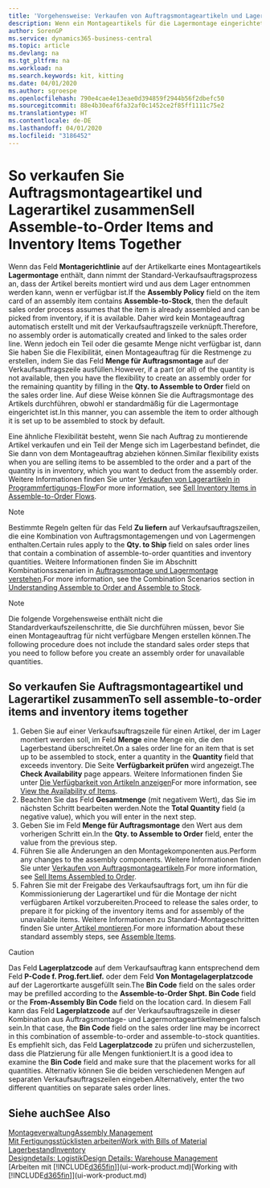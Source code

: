 ```yaml
---
title: 'Vorgehensweise: Verkaufen von Auftragsmontageartikeln und Lagerartikeln zusammen | Microsoft Docs'
description: Wenn ein Montageartikels für die Lagermontage eingerichtet ist, dann nimmt der Standard-Verkaufsauftragsprozess an, dass der Artikel bereits montiert wird und aus dem Lager entnommen werden kann, wenn er verfügbar ist. Wenn jedoch ein Teil oder die gesamte Menge nicht verfügbar ist, dann Sie haben Sie die Flexibilität, einen Montageauftrag für die Restmenge dynamisch zu erstellen.
author: SorenGP
ms.service: dynamics365-business-central
ms.topic: article
ms.devlang: na
ms.tgt_pltfrm: na
ms.workload: na
ms.search.keywords: kit, kitting
ms.date: 04/01/2020
ms.author: sgroespe
ms.openlocfilehash: 790e4cae4e13eae0d394859f2944b56f2dbefc50
ms.sourcegitcommit: 88e4b30eaf6fa32af0c1452ce2f85ff1111c75e2
ms.translationtype: HT
ms.contentlocale: de-DE
ms.lasthandoff: 04/01/2020
ms.locfileid: "3186452"
---
```

# <a name="sell-assemble-to-order-items-and-inventory-items-together"></a><span data-ttu-id="68a7a-104">So verkaufen Sie Auftragsmontageartikel und Lagerartikel zusammen</span><span class="sxs-lookup"><span data-stu-id="68a7a-104">Sell Assemble-to-Order Items and Inventory Items Together</span></span>
<span data-ttu-id="68a7a-105">Wenn das Feld **Montagerichtlinie** auf der Artikelkarte eines Montageartikels **Lagermontage** enthält, dann nimmt der Standard-Verkaufsauftragsprozess an, dass der Artikel bereits montiert wird und aus dem Lager entnommen werden kann, wenn er verfügbar ist.</span><span class="sxs-lookup"><span data-stu-id="68a7a-105">If the **Assembly Policy** field on the item card of an assembly item contains **Assemble-to-Stock**, then the default sales order process assumes that the item is already assembled and can be picked from inventory, if it is available.</span></span> <span data-ttu-id="68a7a-106">Daher wird kein Montageauftrag automatisch erstellt und mit der Verkaufsauftragszeile verknüpft.</span><span class="sxs-lookup"><span data-stu-id="68a7a-106">Therefore, no assembly order is automatically created and linked to the sales order line.</span></span> <span data-ttu-id="68a7a-107">Wenn jedoch ein Teil oder die gesamte Menge nicht verfügbar ist, dann Sie haben Sie die Flexibilität, einen Montageauftrag für die Restmenge zu erstellen, indem Sie das Feld **Menge für Auftragsmontage** auf der Verkaufsauftragszeile ausfüllen.</span><span class="sxs-lookup"><span data-stu-id="68a7a-107">However, if a part (or all) of the quantity is not available, then you have the flexibility to create an assembly order for the remaining quantity by filling in the **Qty. to Assemble to Order** field on the sales order line.</span></span> <span data-ttu-id="68a7a-108">Auf diese Weise können Sie die Auftragsmontage des Artikels durchführen, obwohl er standardmäßig für die Lagermontage eingerichtet ist.</span><span class="sxs-lookup"><span data-stu-id="68a7a-108">In this manner, you can assemble the item to order although it is set up to be assembled to stock by default.</span></span>  

<span data-ttu-id="68a7a-109">Eine ähnliche Flexibilität besteht, wenn Sie nach Auftrag zu montierende Artikel verkaufen und ein Teil der Menge sich im Lagerbestand befindet, die Sie dann von dem Montageauftrag abziehen können.</span><span class="sxs-lookup"><span data-stu-id="68a7a-109">Similar flexibility exists when you are selling items to be assembled to the order and a part of the quantity is in inventory, which you want to deduct from the assembly order.</span></span> <span data-ttu-id="68a7a-110">Weitere Informationen finden Sie unter [Verkaufen von Lagerartikeln in Programmfertigungs-Flow](assembly-how-to-sell-inventory-items-in-assemble-to-order-flows.md)</span><span class="sxs-lookup"><span data-stu-id="68a7a-110">For more information, see [Sell Inventory Items in Assemble-to-Order Flows](assembly-how-to-sell-inventory-items-in-assemble-to-order-flows.md).</span></span>  

> [!NOTE]  
>  <span data-ttu-id="68a7a-111">Bestimmte Regeln gelten für das Feld **Zu liefern** auf Verkaufsauftragszeilen, die eine Kombination von Auftragsmontagemengen und von Lagermengen enthalten.</span><span class="sxs-lookup"><span data-stu-id="68a7a-111">Certain rules apply to the **Qty. to Ship** field on sales order lines that contain a combination of assemble-to-order quantities and inventory quantities.</span></span> <span data-ttu-id="68a7a-112">Weitere Informationen finden Sie im Abschnitt Kombinationsszenarien in [Auftragsmontage und Lagermontage verstehen](assembly-assemble-to-order-or-assemble-to-stock.md).</span><span class="sxs-lookup"><span data-stu-id="68a7a-112">For more information, see the Combination Scenarios section in [Understanding Assemble to Order and Assemble to Stock](assembly-assemble-to-order-or-assemble-to-stock.md).</span></span>  

> [!NOTE]  
>  <span data-ttu-id="68a7a-113">Die folgende Vorgehensweise enthält nicht die Standardverkaufszeilenschritte, die Sie durchführen müssen, bevor Sie einen Montageauftrag für nicht verfügbare Mengen erstellen können.</span><span class="sxs-lookup"><span data-stu-id="68a7a-113">The following procedure does not include the standard sales order steps that you need to follow before you create an assembly order for unavailable quantities.</span></span>

## <a name="to-sell-assemble-to-order-items-and-inventory-items-together"></a><span data-ttu-id="68a7a-114">So verkaufen Sie Auftragsmontageartikel und Lagerartikel zusammen</span><span class="sxs-lookup"><span data-stu-id="68a7a-114">To sell assemble-to-order items and inventory items together</span></span>  
1.  <span data-ttu-id="68a7a-115">Geben Sie auf einer Verkaufsauftragszeile für einen Artikel, der im Lager montiert werden soll, im Feld **Menge** eine Menge ein, die den Lagerbestand überschreitet.</span><span class="sxs-lookup"><span data-stu-id="68a7a-115">On a sales order line for an item that is set up to be assembled to stock, enter a quantity in the **Quantity** field that exceeds inventory.</span></span> <span data-ttu-id="68a7a-116">Die Seite **Verfügbarkeit prüfen** wird angezeigt.</span><span class="sxs-lookup"><span data-stu-id="68a7a-116">The **Check Availability** page appears.</span></span> <span data-ttu-id="68a7a-117">Weitere Informationen finden Sie unter [Die Verfügbarkeit von Artikeln anzeigen](inventory-how-availability-overview.md)</span><span class="sxs-lookup"><span data-stu-id="68a7a-117">For more information, see [View the Availability of Items](inventory-how-availability-overview.md).</span></span>
2.  <span data-ttu-id="68a7a-118">Beachten Sie das Feld **Gesamtmenge** (mit negativem Wert), das Sie im nächsten Schritt bearbeiten werden.</span><span class="sxs-lookup"><span data-stu-id="68a7a-118">Note the **Total Quantity** field (a negative value), which you will enter in the next step.</span></span>  
3.  <span data-ttu-id="68a7a-119">Geben Sie im Feld **Menge für Auftragsmontage** den Wert aus dem vorherigen Schritt ein.</span><span class="sxs-lookup"><span data-stu-id="68a7a-119">In the **Qty. to Assemble to Order** field, enter the value from the previous step.</span></span>  
4.  <span data-ttu-id="68a7a-120">Führen Sie alle Änderungen an den Montagekomponenten aus.</span><span class="sxs-lookup"><span data-stu-id="68a7a-120">Perform any changes to the assembly components.</span></span> <span data-ttu-id="68a7a-121">Weitere Informationen finden Sie unter [Verkaufen von Auftragsmontageartikeln](assembly-how-to-sell-items-assembled-to-order.md).</span><span class="sxs-lookup"><span data-stu-id="68a7a-121">For more information, see [Sell Items Assembled to Order](assembly-how-to-sell-items-assembled-to-order.md).</span></span>  
5.  <span data-ttu-id="68a7a-122">Fahren Sie mit der Freigabe des Verkaufsauftrags fort, um ihn für die Kommissionierung der Lagerartikel und für die Montage der nicht verfügbaren Artikel vorzubereiten.</span><span class="sxs-lookup"><span data-stu-id="68a7a-122">Proceed to release the sales order, to prepare it for picking of the inventory items and for assembly of the unavailable items.</span></span> <span data-ttu-id="68a7a-123">Weitere Informationen zu Standard-Montageschritten finden Sie unter[ Artikel montieren](assembly-how-to-assemble-items.md).</span><span class="sxs-lookup"><span data-stu-id="68a7a-123">For more information about these standard assembly steps, see [Assemble Items](assembly-how-to-assemble-items.md).</span></span>  

> [!CAUTION]  
>  <span data-ttu-id="68a7a-124">Das Feld **Lagerplatzcode** auf dem Verkaufsauftrag kann entsprechend dem Feld **P-Code f. Prog.fert.lief.** oder dem Feld **Von Montagelagerplatzcode** auf der Lagerortkarte ausgefüllt sein.</span><span class="sxs-lookup"><span data-stu-id="68a7a-124">The **Bin Code** field on the sales order may be prefilled according to the **Assemble-to-Order Shpt. Bin Code** field or the **From-Assembly Bin Code** field on the location card.</span></span> <span data-ttu-id="68a7a-125">In diesem Fall kann das Feld **Lagerplatzcode** auf der Verkaufsauftragszeile in dieser Kombination aus Auftragsmontage- und Lagermontageartikelmengen falsch sein.</span><span class="sxs-lookup"><span data-stu-id="68a7a-125">In that case, the **Bin Code** field on the sales order line may be incorrect in this combination of assemble-to-order and assemble-to-stock quantities.</span></span> <span data-ttu-id="68a7a-126">Es empfiehlt sich, das Feld **Lagerplatzcode** zu prüfen und sicherzustellen, dass die Platzierung für alle Mengen funktioniert.</span><span class="sxs-lookup"><span data-stu-id="68a7a-126">It is a good idea to examine the **Bin Code** field and make sure that the placement works for all quantities.</span></span> <span data-ttu-id="68a7a-127">Alternativ können Sie die beiden verschiedenen Mengen auf separaten Verkaufsauftragszeilen eingeben.</span><span class="sxs-lookup"><span data-stu-id="68a7a-127">Alternatively, enter the two different quantities on separate sales order lines.</span></span>  

## <a name="see-also"></a><span data-ttu-id="68a7a-128">Siehe auch</span><span class="sxs-lookup"><span data-stu-id="68a7a-128">See Also</span></span>  
[<span data-ttu-id="68a7a-129">Montageverwaltung</span><span class="sxs-lookup"><span data-stu-id="68a7a-129">Assembly Management</span></span>](assembly-assemble-items.md)  
[<span data-ttu-id="68a7a-130">Mit Fertigungsstücklisten arbeiten</span><span class="sxs-lookup"><span data-stu-id="68a7a-130">Work with Bills of Material</span></span>](inventory-how-work-BOMs.md)  
[<span data-ttu-id="68a7a-131">Lagerbestand</span><span class="sxs-lookup"><span data-stu-id="68a7a-131">Inventory</span></span>](inventory-manage-inventory.md)  
[<span data-ttu-id="68a7a-132">Designdetails: Logistik</span><span class="sxs-lookup"><span data-stu-id="68a7a-132">Design Details: Warehouse Management</span></span>](design-details-warehouse-management.md)  
<span data-ttu-id="68a7a-133">[Arbeiten mit [!INCLUDE[d365fin](includes/d365fin_md.md)]](ui-work-product.md)</span><span class="sxs-lookup"><span data-stu-id="68a7a-133">[Working with [!INCLUDE[d365fin](includes/d365fin_md.md)]](ui-work-product.md)</span></span>
